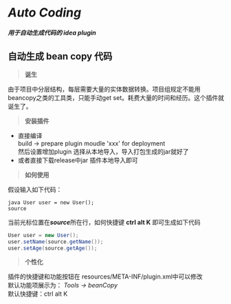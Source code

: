 # **_Auto Coding_**
**_用于自动生成代码的 idea plugin_**
  
**自动生成 bean copy 代码**
-
> **诞生**
  
由于项目中分层结构，每层需要大量的实体数据转换。项目组规定不能用beancopy之类的工具类，只能手动get set。耗费大量的时间和经历。这个插件就诞生了。
> **安装插件**
  
- 直接编译  
build -> prepare plugin moudle 'xxx' for deployment  
然后设置增加plugin 选择从本地导入，导入打包生成的jar就好了  
- 或者直接下载release中jar
插件本地导入即可
> **如何使用**
  
假设输入如下代码：  
```  
java User user = new User();  
source
 ```  
 当前光标位置在***source***所在行，如何快捷键 **ctrl alt K** 即可生成如下代码  
 ```java
User user = new User();
user.setName(source.getName());
user.setAge(source.getAge());
```
> **个性化**
  
插件的快捷键和功能按钮在 resources/META-INF/plugin.xml中可以修改  
默认功能项展示为： <em>Tools -> beanCopy</em>  
默认快捷键：ctrl alt K  

